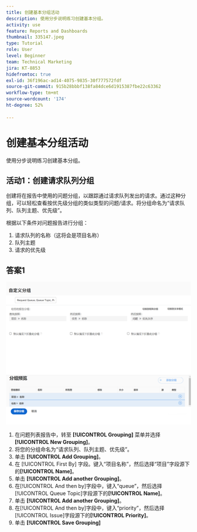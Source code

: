 ```yaml
---
title: 创建基本分组活动
description: 使用分步说明练习创建基本分组。
activity: use
feature: Reports and Dashboards
thumbnail: 335147.jpeg
type: Tutorial
role: User
level: Beginner
team: Technical Marketing
jira: KT-8853
hidefromtoc: true
exl-id: 36f196ac-ad14-4075-9835-30f777572fdf
source-git-commit: 915b28bbbf138fa84dce6d1915387fbe22c63362
workflow-type: tm+mt
source-wordcount: '174'
ht-degree: 52%

---
```


# 创建基本分组活动

使用分步说明练习创建基本分组。

## 活动1：创建请求队列分组

创建将在报告中使用的问题分组，以跟踪通过请求队列发出的请求。通过这种分组，可以轻松查看按优先级分组的类似类型的问题/请求。将分组命名为“请求队列、队列主题、优先级”。

根据以下条件对问题报告进行分组：

1. 请求队列的名称（这将会是项目名称）
1. 队列主题
1. 请求的优先级

## 答案1

![创建新分组的屏幕图像](assets/grouping-exercise.png)

1. 在问题列表报告中，转至 **[!UICONTROL Grouping]** 菜单并选择 **[!UICONTROL New Grouping]**。
1. 将您的分组命名为“请求队列、队列主题、优先级”。
1. 单击 **[!UICONTROL Add Grouping]**。
1. 在 [!UICONTROL First By] 字段。键入“项目名称”，然后选择“项目”字段源下的&#x200B;**[!UICONTROL Name]**。
1. 单击 **[!UICONTROL Add another Grouping]**。
1. 在[!UICONTROL And then by]字段中，键入“queue”，然后选择[!UICONTROL Queue Topic]字段源下的&#x200B;**[!UICONTROL Name]**。
1. 单击 **[!UICONTROL Add another Grouping]**。
1. 在[!UICONTROL And then by]字段中，键入“priority”，然后选择[!UICONTROL Issue]字段源下的&#x200B;**[!UICONTROL Priority]**。
1. 单击 **[!UICONTROL Save Grouping]**

